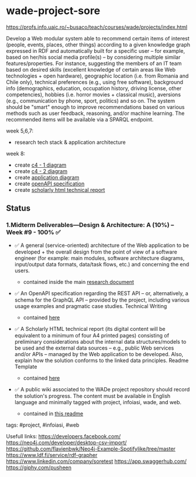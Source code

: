 # wade-project-sore
https://profs.info.uaic.ro/~busaco/teach/courses/wade/projects/index.html  


Develop a Web modular system able to recommend certain items of interest (people, events, places, other things) according to a given knowledge graph expressed in RDF and automatically built for a specific user – for example, based on her/his social media profile(s) – by considering multiple similar features/properties. For instance, suggesting the members of an IT team based on desired skills (excellent knowledge of certain areas like Web technologies + open hardware), geographic location (i.e. from Romania and Chile only), technical preferences (e.g., using free software), background info (demographics, education, occupation history, driving license, other competencies), hobbies (i.e. horror movies + classical music), aversions (e.g., communication by phone, sport, politics) and so on. The system should be "smart" enough to improve recommendations based on various methods such as user feedback, reasoning, and/or machine learning. The recommended items will be available via a SPARQL endpoint.


week 5,6,7:
- research tech stack & application architecture

week 8:
- create [c4 - 1 diagram](https://github.com/razqq/wade-project-sore/blob/main/docs/C4-1.drawio.png)
- create [c4 - 2 diagram](https://github.com/razqq/wade-project-sore/blob/main/docs/C4-2.drawio.png)
- create [application diagram](https://github.com/razqq/wade-project-sore/blob/main/docs/appDiagram.png)
- create [openAPI specification](https://github.com/razqq/wade-project-sore/blob/main/docs/openAPIs)
- create [scholarly html technical report](https://github.com/razqq/wade-project-sore/blob/main/docs/Scholarly.html)


## Status

### 1.Midterm Deliverables—Design & Architecture: A (10%) – Week #9 - 100% ✅

- ✅ A general (service-oriented) architecture of the Web application to be developed + the overall design from the point of view of a software engineer (for example: main modules, software architecture diagrams, input/output data formats, data/task flows, etc.) and concerning the end users.
    - contained inside the main [research document](https://github.com/razqq/wade-project-sore/blob/main/docs/Scholarly.html)

- ✅ An OpenAPI specification regarding the REST API – or, alternatively, a schema for the GraphQL API – provided by the project, including various usage examples and pragmatic case studies.
Technical Writing
    - contained [here](https://github.com/razqq/wade-project-sore/blob/main/docs/openAPIs)

- ✅ A Scholarly HTML technical report (its digital content will be equivalent to a minimum of four A4 printed pages) consisting of preliminary considerations about the internal data structures/models to be used and the external data sources – e.g., public Web services and/or APIs – managed by the Web application to be developed. Also, explain how the solution conforms to the linked data principles.
Readme Template
    - contained [here](https://github.com/razqq/wade-project-sore/blob/main/docs/Scholarly.html)

- ✅ A public wiki associated to the WADe project repository should record the solution's progress. The content must be available in English language and minimally tagged with project, infoiasi, wade, and web.
    - contained in [this readme](https://github.com/razqq/wade-project-sore/blob/main/README.md)

tags: #project, #infoiasi, #web


Usefull links:
https://developers.facebook.com/
https://neo4j.com/developer/desktop-csv-import/
https://github.com/flavienbwk/Neo4j-Example-Spotifylike/tree/master
https://www.ldf.fi/service/rdf-grapher
https://www.linkedin.com/company/soretest
https://app.swaggerhub.com/
https://giphy.com/pusheen